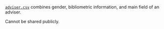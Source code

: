 [`adviser.csv`](adviser.csv) combines gender, bibliometric information, and main field of an adviser.

Cannot be shared publicly.
